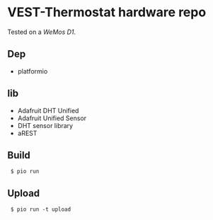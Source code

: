 # VEST-Thermostat hardware repo

Tested on a _WeMos D1_.

## Dep

* platformio

## lib

* Adafruit DHT Unified
* Adafruit Unified Sensor
* DHT sensor library
* aREST

## Build

```
 $ pio run
```

## Upload

```
 $ pio run -t upload
```
